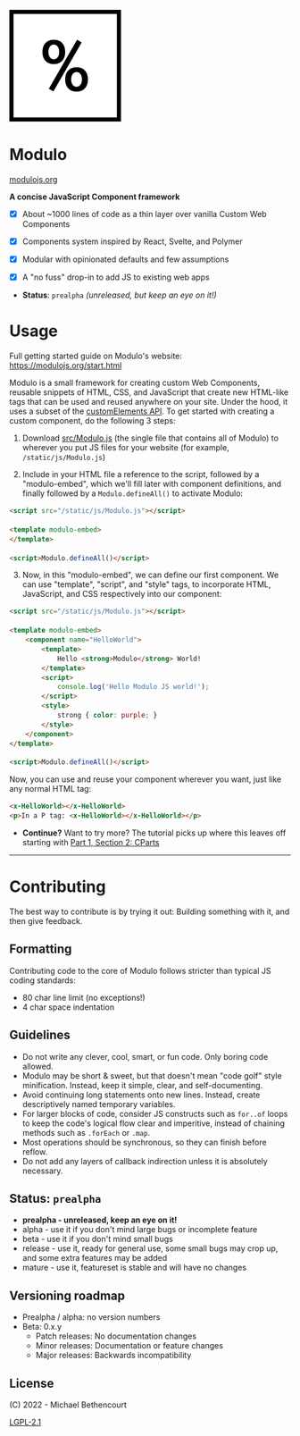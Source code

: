 ![](www-src/img/mono_logo_percent_only.png)

# Modulo

[modulojs.org](https://modulojs.org)

**A concise JavaScript Component framework**

- [X] About ~1000 lines of code as a thin layer over vanilla Custom Web Components
- [X] Components system inspired by React, Svelte, and Polymer
- [X] Modular with opinionated defaults and few assumptions
- [X] A "no fuss" drop-in to add JS to existing web apps


- **Status**: `prealpha` *(unreleased, but keep an eye on it!)*

# Usage

Full getting started guide on Modulo's website: <https://modulojs.org/start.html>

Modulo is a small framework for creating custom Web Components, reusable
snippets of HTML, CSS, and JavaScript that create new HTML-like tags that can
be used and reused anywhere on your site. Under the hood, it uses a subset of
the [customElements API](https://caniuse.com/custom-elementsv1). To get started
with creating a custom component, do the following 3 steps:

1. Download [src/Modulo.js](https://github.com/michaelpb/modulo/blob/main/src/Modulo.js)
(the single file that contains all of Modulo) to
wherever you put JS files for your website (for example, `/static/js/Modulo.js`)


2. Include in your HTML file a reference to the script, followed by a
"modulo-embed", which we'll fill later with component definitions, and finally
followed by a `Modulo.defineAll()` to activate Modulo:

```html
<script src="/static/js/Modulo.js"></script>

<template modulo-embed>
</template>

<script>Modulo.defineAll()</script>
```


3. Now, in this "modulo-embed", we can define our first component. We can use
"template", "script", and "style" tags, to incorporate HTML, JavaScript, and
CSS respectively into our component:

```html
<script src="/static/js/Modulo.js"></script>

<template modulo-embed>
    <component name="HelloWorld">
        <template>
            Hello <strong>Modulo</strong> World!
        </template>
        <script>
            console.log('Hello Modulo JS world!');
        </script>
        <style>
            strong { color: purple; }
        </style>
    </component>
</template>

<script>Modulo.defineAll()</script>
```

Now, you can use and reuse your component wherever you want, just like any
normal HTML tag:

```html
<x-HelloWorld></x-HelloWorld>
<p>In a P tag: <x-HelloWorld></x-HelloWorld></p>
```


* **Continue?** Want to try more? The tutorial picks up where this leaves off
  starting with
[Part 1, Section 2: CParts](https://modulojs.org/docs/tutorial_part1.html#cparts)


-----

# Contributing

The best way to contribute is by trying it out: Building something with it, and
then give feedback.

## Formatting

Contributing code to the core of Modulo follows stricter than typical JS coding
standards:

- 80 char line limit (no exceptions!)
- 4 char space indentation

## Guidelines

- Do not write any clever, cool, smart, or fun code. Only boring code allowed.
- Modulo may be short & sweet, but that doesn't mean "code golf" style
  minification. Instead, keep it simple, clear, and self-documenting.
- Avoid continuing long statements onto new lines. Instead, create
  descriptively named temporary variables.
- For larger blocks of code, consider JS constructs such as `for..of` loops to
  keep the code's logical flow clear and imperitive, instead of chaining
  methods such as `.forEach` or `.map`.
- Most operations should be synchronous, so they can finish before reflow.
- Do not add any layers of callback indirection unless it is absolutely
  necessary.


## Status: `prealpha`

- **prealpha - unreleased, keep an eye on it!**
- alpha - use it if you don't mind large bugs or incomplete feature
- beta - use it if you don't mind small bugs
- release - use it, ready for general use, some small bugs may crop up, and
  some extra features may be added
- mature - use it, featureset is stable and will have no changes


## Versioning roadmap

- Prealpha / alpha: no version numbers
- Beta: 0.x.y
    - Patch releases: No documentation changes
    - Minor releases: Documentation or feature changes
    - Major releases: Backwards incompatibility

## License

(C) 2022 - Michael Bethencourt

[LGPL-2.1](https://github.com/michaelpb/modulo/blob/main/LICENSE)

